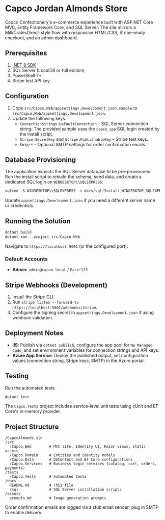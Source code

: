 # Capco Jordan Almonds Store

Capco Confectionery's e-commerce experience built with ASP.NET Core MVC, Entity Framework Core, and SQL Server. The site mirrors a MilkCratesDirect-style flow with responsive HTML/CSS, Stripe-ready checkout, and an admin dashboard.

## Prerequisites

1. [.NET 8 SDK](https://dotnet.microsoft.com/)
2. SQL Server (LocalDB or full edition)
3. PowerShell 7+
4. Stripe test API key

## Configuration

1. Copy `src/Capco.Web/appsettings.Development.json.sample` to `src/Capco.Web/appsettings.Development.json`.
2. Update the following keys:
   - `ConnectionStrings:DefaultConnection` – SQL Server connection string. The provided sample uses the `capco_app` SQL login created by the install script.
   - `Stripe:SecretKey` and `Stripe:PublishableKey` – Stripe test keys.
   - `Smtp:*` – Optional SMTP settings for order confirmation emails.

## Database Provisioning

The application expects the SQL Server database to be pre-provisioned. Run the install script to rebuild the schema, seed data, and create a dedicated SQL login on `WINDESKTOP\\SQLEXPRESS`:

```powershell
sqlcmd -S WINDESKTOP\\SQLEXPRESS -i docs/sql/Install_WINDESKTOP_SQLEXPRESS.sql
```

Update `appsettings.Development.json` if you need a different server name or credentials.

## Running the Solution

```powershell
dotnet build
dotnet run --project src/Capco.Web
```

Navigate to `https://localhost:5001` (or the configured port).

### Default Accounts

- **Admin:** `admin@capco.local` / `Pass!123`

## Stripe Webhooks (Development)

1. Install the Stripe CLI.
2. Run `stripe listen --forward-to https://localhost:5001/webhooks/stripe`.
3. Configure the signing secret in `appsettings.Development.json` if using webhook validation.

## Deployment Notes

- **IIS**: Publish via `dotnet publish`, configure the app pool for `No Managed Code`, and set environment variables for connection strings and API keys.
- **Azure App Service**: Deploy the published output, set configuration values (connection string, Stripe keys, SMTP) in the Azure portal.

## Testing

Run the automated tests:

```powershell
dotnet test
```

The `Capco.Tests` project includes service-level unit tests using xUnit and EF Core's in-memory provider.

## Project Structure

```
/CapcoAlmonds.sln
/src
  /Capco.Web        # MVC site, Identity UI, Razor views, static assets
  /Capco.Domain     # Entities and identity models
  /Capco.Data       # DbContext and EF Core configurations
  /Capco.Services   # Business logic services (catalog, cart, orders, payments)
/tests
  /Capco.Tests      # Automated tests
/docs
  README.md         # This file
  /sql              # SQL Server installation scripts
/assets
  prompts.md        # Image generation prompts
```

Order confirmation emails are logged via a stub email sender; plug in SMTP to enable delivery.
